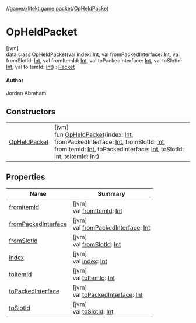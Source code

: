 //[game](../../../index.md)/[xlitekt.game.packet](../index.md)/[OpHeldPacket](index.md)

# OpHeldPacket

[jvm]\
data class [OpHeldPacket](index.md)(val index: [Int](https://kotlinlang.org/api/latest/jvm/stdlib/kotlin/-int/index.html), val fromPackedInterface: [Int](https://kotlinlang.org/api/latest/jvm/stdlib/kotlin/-int/index.html), val fromSlotId: [Int](https://kotlinlang.org/api/latest/jvm/stdlib/kotlin/-int/index.html), val fromItemId: [Int](https://kotlinlang.org/api/latest/jvm/stdlib/kotlin/-int/index.html), val toPackedInterface: [Int](https://kotlinlang.org/api/latest/jvm/stdlib/kotlin/-int/index.html), val toSlotId: [Int](https://kotlinlang.org/api/latest/jvm/stdlib/kotlin/-int/index.html), val toItemId: [Int](https://kotlinlang.org/api/latest/jvm/stdlib/kotlin/-int/index.html)) : [Packet](../-packet/index.md)

#### Author

Jordan Abraham

## Constructors

| | |
|---|---|
| [OpHeldPacket](-op-held-packet.md) | [jvm]<br>fun [OpHeldPacket](-op-held-packet.md)(index: [Int](https://kotlinlang.org/api/latest/jvm/stdlib/kotlin/-int/index.html), fromPackedInterface: [Int](https://kotlinlang.org/api/latest/jvm/stdlib/kotlin/-int/index.html), fromSlotId: [Int](https://kotlinlang.org/api/latest/jvm/stdlib/kotlin/-int/index.html), fromItemId: [Int](https://kotlinlang.org/api/latest/jvm/stdlib/kotlin/-int/index.html), toPackedInterface: [Int](https://kotlinlang.org/api/latest/jvm/stdlib/kotlin/-int/index.html), toSlotId: [Int](https://kotlinlang.org/api/latest/jvm/stdlib/kotlin/-int/index.html), toItemId: [Int](https://kotlinlang.org/api/latest/jvm/stdlib/kotlin/-int/index.html)) |

## Properties

| Name | Summary |
|---|---|
| [fromItemId](from-item-id.md) | [jvm]<br>val [fromItemId](from-item-id.md): [Int](https://kotlinlang.org/api/latest/jvm/stdlib/kotlin/-int/index.html) |
| [fromPackedInterface](from-packed-interface.md) | [jvm]<br>val [fromPackedInterface](from-packed-interface.md): [Int](https://kotlinlang.org/api/latest/jvm/stdlib/kotlin/-int/index.html) |
| [fromSlotId](from-slot-id.md) | [jvm]<br>val [fromSlotId](from-slot-id.md): [Int](https://kotlinlang.org/api/latest/jvm/stdlib/kotlin/-int/index.html) |
| [index](--index--.md) | [jvm]<br>val [index](--index--.md): [Int](https://kotlinlang.org/api/latest/jvm/stdlib/kotlin/-int/index.html) |
| [toItemId](to-item-id.md) | [jvm]<br>val [toItemId](to-item-id.md): [Int](https://kotlinlang.org/api/latest/jvm/stdlib/kotlin/-int/index.html) |
| [toPackedInterface](to-packed-interface.md) | [jvm]<br>val [toPackedInterface](to-packed-interface.md): [Int](https://kotlinlang.org/api/latest/jvm/stdlib/kotlin/-int/index.html) |
| [toSlotId](to-slot-id.md) | [jvm]<br>val [toSlotId](to-slot-id.md): [Int](https://kotlinlang.org/api/latest/jvm/stdlib/kotlin/-int/index.html) |

